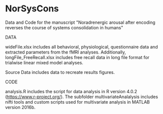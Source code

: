 # NorSysCons
Data and Code for the manuscript "Noradrenergic arousal after encoding reverses the course of systems consolidation in humans"

DATA

wideFile.xlsx includes all behavioral, physiological, questionnaire data and extracted parameters from the fMRI analyses.
Additionally, longFile_FreeRecall.xlsx includes free recall data in long file format for trialwise linear mixed model analyses.

Source Data includes data to recreate results figures.

CODE

analysis.R includes the script for data analysis in R version 4.0.2 (https://www.r-project.org/).
The subfolder multivariateAnalalysis includes nifti tools and custom scripts used for multivariate analysis in MATLAB version 2016b.
